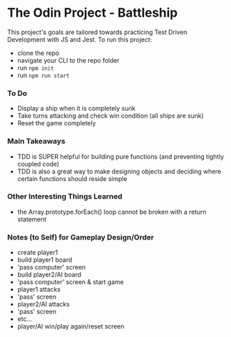 # The Odin Project - Battleship
This project's goals are tailored towards practicing Test Driven Development with JS and Jest. To run this project:
- clone the repo
- navigate your CLI to the repo folder
- run ```npm init```
- run ```npm run start```

### To Do
- Display a ship when it is completely sunk
- Take turns attacking and check win condition (all ships are sunk)
- Reset the game completely

### Main Takeaways
- TDD is SUPER helpful for building pure functions (and preventing tightly coupled code)
- TDD is also a great way to make designing objects and deciding where certain functions should reside simple

### Other Interesting Things Learned
- the Array.prototype.forEach() loop cannot be broken with a return statement

### Notes (to Self) for Gameplay Design/Order
- create player1
- build player1 board
- 'pass computer' screen
- build player2/AI board
- 'pass computer' screen & start game
- player1 attacks
- 'pass' screen
- player2/AI attacks
- 'pass' screen
- etc...
- player/AI win/play again/reset screen